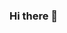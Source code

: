 ### Hi there 👋

<!--

- 🔭 I’m currently working in Java

![](https://komarev.com/ghpvc/?username=luatpt&color=green)
[! [Top Langs] (https://github-readme-stats.vercel.app/api/top-langs/?username=luatpt)](https://github.com/luatpt/github-readme-stats)
-->
